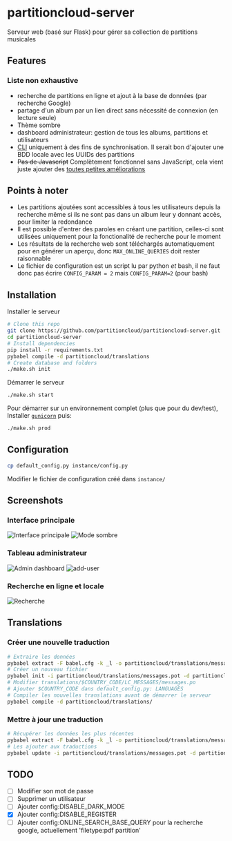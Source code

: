 # partitioncloud-server

Serveur web (basé sur Flask) pour gérer sa collection de partitions musicales

## Features

### Liste non exhaustive
- recherche de partitions en ligne et ajout à la base de données (par recherche Google)
- partage d'un album par un lien direct sans nécessité de connexion (en lecture seule)
- Thème sombre
- dashboard administrateur: gestion de tous les albums, partitions et utilisateurs
- [CLI](https://github.com/partitioncloud/partitioncloud-cli) uniquement à des fins de synchronisation. Il serait bon d'ajouter une BDD locale avec les UUIDs des partitions
- ~~Pas de Javascript~~ Complètement fonctionnel sans JavaScript, cela vient juste ajouter des [toutes petites améliorations](partitioncloud/static/main.js)

## Points à noter
- Les partitions ajoutées sont accessibles à tous les utilisateurs depuis la recherche même si ils ne sont pas dans un album leur y donnant accès, pour limiter la redondance
- Il est possible d'entrer des paroles en créant une partition, celles-ci sont utilisées uniquement pour la fonctionalité de recherche pour le moment
- Les résultats de la recherche web sont téléchargés automatiquement pour en générer un aperçu, donc `MAX_ONLINE_QUERIES` doit rester raisonnable
- Le fichier de configuration est un script lu par python *et* bash, il ne faut donc pas écrire `CONFIG_PARAM = 2` mais `CONFIG_PARAM=2` (pour bash)

## Installation

Installer le serveur
```bash
# Clone this repo
git clone https://github.com/partitioncloud/partitioncloud-server.git
cd partitioncloud-server
# Install dependencies
pip install -r requirements.txt
pybabel compile -d partitioncloud/translations
# Create database and folders
./make.sh init
```

Démarrer le serveur
```bash
./make.sh start
```

Pour démarrer sur un environnement complet (plus que pour du dev/test),  
Installer [`gunicorn`](https://github.com/benoitc/gunicorn) puis:
```bash
./make.sh prod
```

## Configuration

```bash
cp default_config.py instance/config.py
```
Modifier le fichier de configuration créé dans `instance/`

## Screenshots

### Interface principale
![Interface principale](https://github.com/partitioncloud/partitioncloud-server/assets/67148092/5e19ea1c-ca92-4109-a973-0d0d91f69d20)
![Mode sombre](https://github.com/partitioncloud/partitioncloud-server/assets/67148092/d1de7743-72c9-4769-9a3f-65e67bec438a)


### Tableau administrateur
![Admin dashboard](https://github.com/partitioncloud/partitioncloud-server/assets/67148092/5cec2375-4e61-4d8c-bd36-8259a392779d)
![add-user](https://github.com/partitioncloud/partitioncloud-server/assets/67148092/6cd6564f-dd4a-4bcf-bb67-18d064baa877)


### Recherche en ligne et locale

![Recherche](https://github.com/partitioncloud/partitioncloud-server/assets/67148092/745bf3e3-37e9-40cd-80d2-14670bce1a45)


## Translations

### Créer une nouvelle traduction

```bash
# Extraire les données
pybabel extract -F babel.cfg -k _l -o partitioncloud/translations/messages.pot .
# Créer un nouveau fichier
pybabel init -i partitioncloud/translations/messages.pot -d partitioncloud/translations/ -l $COUNTRY_CODE
# Modifier translations/$COUNTRY_CODE/LC_MESSAGES/messages.po
# Ajouter $COUNTRY_CODE dans default_config.py: LANGUAGES
# Compiler les nouvelles translations avant de démarrer le serveur
pybabel compile -d partitioncloud/translations/
```

### Mettre à jour une traduction

```bash
# Récupérer les données les plus récentes
pybabel extract -F babel.cfg -k _l -o partitioncloud/translations/messages.pot .
# Les ajouter aux traductions
pybabel update -i partitioncloud/translations/messages.pot -d partitioncloud/translations/
```

## TODO
- [ ] Modifier son mot de passe
- [ ] Supprimer un utilisateur
- [ ] Ajouter config:DISABLE_DARK_MODE
- [x] Ajouter config:DISABLE_REGISTER
- [ ] Ajouter config:ONLINE_SEARCH_BASE_QUERY pour la recherche google, actuellement 'filetype:pdf partition'
